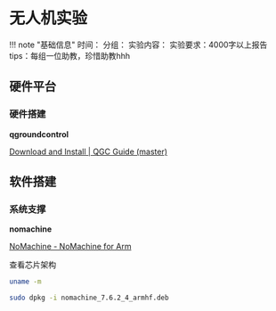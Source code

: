 # 无人机实验

!!! note "基础信息"
    时间：
    分组：
    实验内容：
    实验要求：4000字以上报告
    tips：每组一位助教，珍惜助教hhh

## 硬件平台
### 硬件搭建
**qgroundcontrol**

[Download and Install | QGC Guide (master)](https://docs.qgroundcontrol.com/master/en/qgc-user-guide/getting_started/download_and_install.html#windows)



## 软件搭建

### 系统支撑
**nomachine**

[NoMachine - NoMachine for Arm](https://downloads.nomachine.com/linux/?distro=Arm&id=30)

查看芯片架构

```bash
uname -m
```

```bash
sudo dpkg -i nomachine_7.6.2_4_armhf.deb
```



